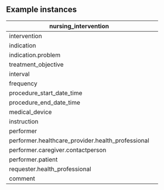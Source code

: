 ## Example instances

| nursing_intervention             |                   |
|----------------------------------|-------------------|                                                      
| intervention                     |   |
| indication                       |   |
| indication.problem               |   |
| treatment_objective              |   |
| interval                         |   |
| frequency                        |   |
| procedure_start_date_time        |   |
| procedure_end_date_time          |   |
| medical_device                   |   |
| instruction                      |   |
| performer                        |   |  
| performer.healthcare_provider.health_professional  |      |                                 
| performer.caregiver.contactperson|    |              
| performer.patient                |    |                               
| requester.health_professional    |    |                                
| comment                          |    |